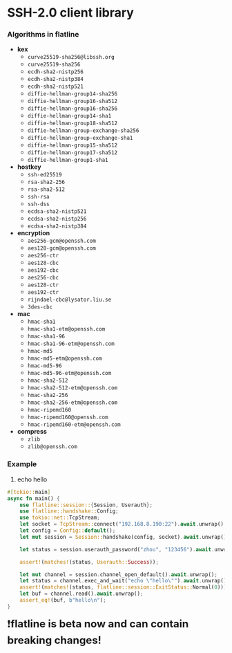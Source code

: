 # SSH-2.0 client library


### Algorithms in flatline
- **kex**
    - `curve25519-sha256@libssh.org`
    - `curve25519-sha256`
    - `ecdh-sha2-nistp256`
    - `ecdh-sha2-nistp384`
    - `ecdh-sha2-nistp521`
    - `diffie-hellman-group14-sha256`
    - `diffie-hellman-group16-sha512`
    - `diffie-hellman-group16-sha256`
    - `diffie-hellman-group14-sha1`
    - `diffie-hellman-group18-sha512`
    - `diffie-hellman-group-exchange-sha256`
    - `diffie-hellman-group-exchange-sha1`
    - `diffie-hellman-group15-sha512`
    - `diffie-hellman-group17-sha512`
    - `diffie-hellman-group1-sha1`
- **hostkey**
    - `ssh-ed25519`
    - `rsa-sha2-256`
    - `rsa-sha2-512`
    - `ssh-rsa`
    - `ssh-dss`
    - `ecdsa-sha2-nistp521`
    - `ecdsa-sha2-nistp256`
    - `ecdsa-sha2-nistp384`
- **encryption**
    - `aes256-gcm@openssh.com`
    - `aes128-gcm@openssh.com`
    - `aes256-ctr`
    - `aes128-cbc`
    - `aes192-cbc`
    - `aes256-cbc`
    - `aes128-ctr`
    - `aes192-ctr`
    - `rijndael-cbc@lysator.liu.se`
    - `3des-cbc`
- **mac**
    - `hmac-sha1`
    - `hmac-sha1-etm@openssh.com`
    - `hmac-sha1-96`
    - `hmac-sha1-96-etm@openssh.com`
    - `hmac-md5`
    - `hmac-md5-etm@openssh.com`
    - `hmac-md5-96`
    - `hmac-md5-96-etm@openssh.com`
    - `hmac-sha2-512`
    - `hmac-sha2-512-etm@openssh.com`
    - `hmac-sha2-256`
    - `hmac-sha2-256-etm@openssh.com`
    - `hmac-ripemd160`
    - `hmac-ripemd160@openssh.com`
    - `hmac-ripemd160-etm@openssh.com`
- **compress**
    - `zlib`
    - `zlib@openssh.com`

### Example
1. echo hello
```rust
#[tokio::main]
async fn main() {
    use flatline::session::{Session, Userauth};
    use flatline::handshake::Config;
    use tokio::net::TcpStream;
    let socket = TcpStream::connect("192.168.8.190:22").await.unwrap();
    let config = Config::default();
    let mut session = Session::handshake(config, socket).await.unwrap();

    let status = session.userauth_password("zhou", "123456").await.unwrap();

    assert!(matches!(status, Userauth::Success));

    let mut channel = session.channel_open_default().await.unwrap();
    let status = channel.exec_and_wait("echo \"hello\"").await.unwrap();
    assert!(matches!(status, flatline::session::ExitStatus::Normal(0)));
    let buf = channel.read().await.unwrap();
    assert_eq!(buf, b"hello\n");
}
```

<font size=5>:exclamation:__flatline is beta now and can contain breaking changes!__</font>